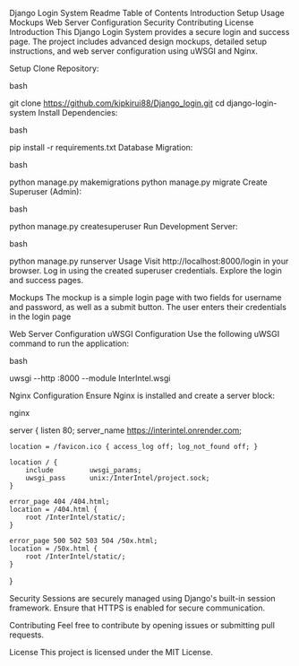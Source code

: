 Django Login System Readme
Table of Contents
Introduction
Setup
Usage
Mockups
Web Server Configuration
Security
Contributing
License
Introduction
This Django Login System provides a secure login and success page. The project includes advanced design mockups, detailed setup instructions, and web server configuration using uWSGI and Nginx.

Setup
Clone Repository:

bash

git clone https://github.com/kipkirui88/Django_login.git
cd django-login-system
Install Dependencies:

bash

pip install -r requirements.txt
Database Migration:

bash

python manage.py makemigrations
python manage.py migrate
Create Superuser (Admin):

bash

python manage.py createsuperuser
Run Development Server:

bash

python manage.py runserver
Usage
Visit http://localhost:8000/login in your browser. Log in using the created superuser credentials. Explore the login and success pages.

Mockups
The mockup is a simple login page with two fields for username and password, as well as a submit button. The user enters their credentials in the login page 

Web Server Configuration
uWSGI Configuration
Use the following uWSGI command to run the application:

bash

uwsgi --http :8000 --module InterIntel.wsgi

Nginx Configuration
Ensure Nginx is installed and create a server block:

nginx

server {
    listen 80;
    server_name https://interintel.onrender.com;

    location = /favicon.ico { access_log off; log_not_found off; }

    location / {
        include         uwsgi_params;
        uwsgi_pass      unix:/InterIntel/project.sock;
    }

    error_page 404 /404.html;
    location = /404.html {
        root /InterIntel/static/;
    }

    error_page 500 502 503 504 /50x.html;
    location = /50x.html {
        root /InterIntel/static/;
    }
}

Security
Sessions are securely managed using Django's built-in session framework. Ensure that HTTPS is enabled for secure communication.

Contributing
Feel free to contribute by opening issues or submitting pull requests.

License
This project is licensed under the MIT License.

